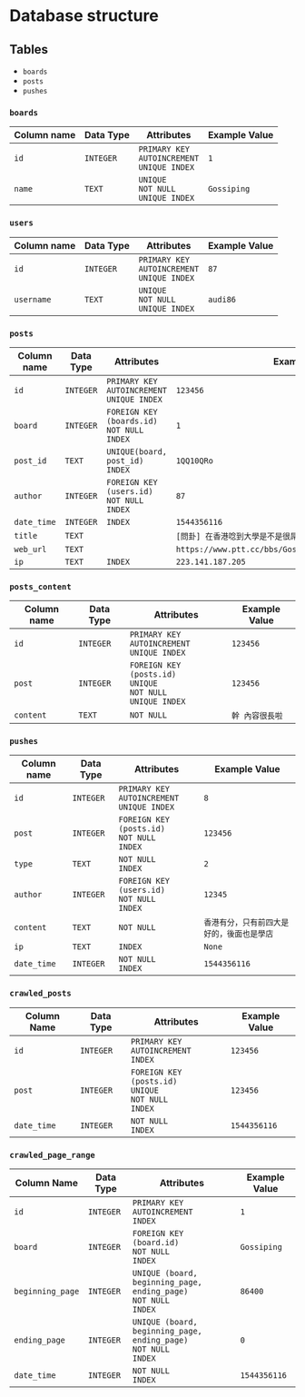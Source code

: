 # Database structure

## Tables

* `boards`
* `posts`
* `pushes`

### `boards`

| Column name | Data Type | Attributes                                             | Example Value |
| ----------- | --------- | ------------------------------------------------------ | ------------- |
| `id`        | `INTEGER` | `PRIMARY KEY`<br />`AUTOINCREMENT`<br />`UNIQUE INDEX` | `1`           |
| `name`      | `TEXT`    | `UNIQUE`<br />`NOT NULL`<br />`UNIQUE INDEX`           | `Gossiping`   |

### `users`

| Column name | Data Type | Attributes                                             | Example Value |
| ----------- | --------- | ------------------------------------------------------ | ------------- |
| `id`        | `INTEGER` | `PRIMARY KEY`<br />`AUTOINCREMENT`<br />`UNIQUE INDEX` | `87`          |
| `username`  | `TEXT`    | `UNIQUE`<br />`NOT NULL`<br />`UNIQUE INDEX`           | `audi86`      |

### `posts`

| Column name | Data Type | Attributes                                             | Example Value                                              |
| ----------- | --------- | ------------------------------------------------------ | ---------------------------------------------------------- |
| `id`        | `INTEGER` | `PRIMARY KEY`<br />`AUTOINCREMENT`<br />`UNIQUE INDEX` | `123456`                                                   |
| `board`     | `INTEGER` | `FOREIGN KEY (boards.id)`<br />`NOT NULL`<br />`INDEX` | `1`                                                        |
| `post_id`   | `TEXT`    | `UNIQUE(board, post_id)`<br />`INDEX`                  | `1QQ10QRo`                                                 |
| `author`    | `INTEGER` | `FOREIGN KEY (users.id)`<br />`NOT NULL`<br />`INDEX`  | `87`                                                       |
| `date_time` | `INTEGER` | `INDEX`                                                | `1544356116`                                               |
| `title`     | `TEXT`    |                                                        | `[問卦] 在香港唸到大學是不是很屌`                          |
| `web_url`   | `TEXT`    |                                                        | `https://www.ptt.cc/bbs/Gossiping/M.1543497666.A.6EC.html` |
| `ip`        | `TEXT`    | `INDEX`                                                | `223.141.187.205`                                          |

### `posts_content`

| Column name | Data Type | Attributes                                                   | Example Value   |
| ----------- | --------- | ------------------------------------------------------------ | --------------- |
| `id`        | `INTEGER` | `PRIMARY KEY`<br />`AUTOINCREMENT`<br />`UNIQUE INDEX`       | `123456`        |
| `post`      | `INTEGER` | `FOREIGN KEY (posts.id)`<br />`UNIQUE`<br />`NOT NULL`<br />`UNIQUE INDEX` | `123456`        |
| `content`   | `TEXT`    | `NOT NULL`                                                   | `幹 內容很長啦` |

### `pushes`

| Column name | Data Type | Attributes                                             | Example Value                              |
| ----------- | --------- | ------------------------------------------------------ | ------------------------------------------ |
| `id`        | `INTEGER` | `PRIMARY KEY`<br />`AUTOINCREMENT`<br />`UNIQUE INDEX` | `8`                                        |
| `post`      | `INTEGER` | `FOREIGN KEY (posts.id)`<br />`NOT NULL`<br />`INDEX`  | `123456`                                   |
| `type`      | `TEXT`    | `NOT NULL`<br />`INDEX`                                | `2`                                        |
| `author`    | `INTEGER` | `FOREIGN KEY (users.id)`<br />`NOT NULL`<br />`INDEX`  | `12345`                                    |
| `content`   | `TEXT`    | `NOT NULL`                                             | `香港有分，只有前四大是好的，後面也是學店` |
| `ip`        | `TEXT`    | `INDEX`                                                | `None`                                     |
| `date_time` | `INTEGER` | `NOT NULL`<br />`INDEX`                                | `1544356116`                               |

### `crawled_posts`

| Column Name | Data Type | Attributes                                                   | Example Value |
| ----------- | --------- | ------------------------------------------------------------ | ------------- |
| `id`        | `INTEGER` | `PRIMARY KEY`<br />`AUTOINCREMENT`<br />`INDEX`              | `123456`      |
| `post`      | `INTEGER` | `FOREIGN KEY (posts.id)`<br />`UNIQUE`<br />`NOT NULL`<br />`INDEX` | `123456`      |
| `date_time` | `INTEGER` | `NOT NULL`<br />`INDEX`                                      | `1544356116`  |

### `crawled_page_range`

| Column Name      | Data Type | Attributes                                                   | Example Value |
| ---------------- | --------- | ------------------------------------------------------------ | ------------- |
| `id`             | `INTEGER` | `PRIMARY KEY`<br />`AUTOINCREMENT`<br />`INDEX`              | `1`           |
| `board`          | `INTEGER` | `FOREIGN KEY (board.id)`<br />`NOT NULL`<br />`INDEX`        | `Gossiping`   |
| `beginning_page` | `INTEGER` | `UNIQUE (board, beginning_page, ending_page)`<br />`NOT NULL`<br />`INDEX` | `86400`       |
| `ending_page`    | `INTEGER` | `UNIQUE (board, beginning_page, ending_page)`<br />`NOT NULL`<br />`INDEX` | `0`           |
| `date_time`      | `INTEGER` | `NOT NULL`<br />`INDEX`                                      | `1544356116`  |

